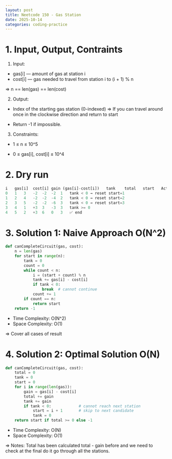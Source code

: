 ```yaml
---
layout: post
title: Neetcode 150 - Gas Station
date: 2025-10-14
categories: coding-practice
---
```


# 1. Input, Output, Contraints

1. Input:

- gas[i] — amount of gas at station i
- cost[i] — gas needed to travel from station i to (i + 1) % n

=> n == len(gas) == len(cost)

2. Output:

- Index of the starting gas station (0-indexed) => If you can travel around once in the clockwise direction and return to start

- Return -1 if impossible.

3. Constraints:

- 1 ≤ n ≤ 10^5

- 0 ≤ gas[i], cost[i] ≤ 10^4

# 2. Dry run

```python
i	gas[i]	cost[i]	gain (gas[i]-cost[i])	tank	total	start	Action
0	1	3	-2	-2	-2	1	tank < 0 → reset start=1
1	2	4	-2	-2	-4	2	tank < 0 → reset start=2
2	3	5	-2	-2	-6	3	tank < 0 → reset start=3
3	4	1	+3	3	-3	3	tank >= 0
4	5	2	+3	6	0	3	✅ end
```

# 3. Solution 1: Naive Approach O(N^2)

```python
def canCompleteCircuit(gas, cost):
    n = len(gas)
    for start in range(n):
        tank = 0
        count = 0
        while count < n:
            i = (start + count) % n
            tank += gas[i] - cost[i]
            if tank < 0:
                break  # cannot continue
            count += 1
        if count == n:
            return start
    return -1

```

- Time Complexity: O(N^2)
- Space Complexity: O(1)

=> Cover all cases of result

# 4. Solution 2: Optimal Solution O(N)

```python
def canCompleteCircuit(gas, cost):
    total = 0
    tank = 0
    start = 0
    for i in range(len(gas)):
        gain = gas[i] - cost[i]
        total += gain
        tank += gain
        if tank < 0:            # cannot reach next station
            start = i + 1       # skip to next candidate
            tank = 0
    return start if total >= 0 else -1

```

- Time Complexity: O(N)
- Space Complexity: O(1)

=> Notes: Total has been calculated total - gain before and we need to check at the final do it go through all the stations.
